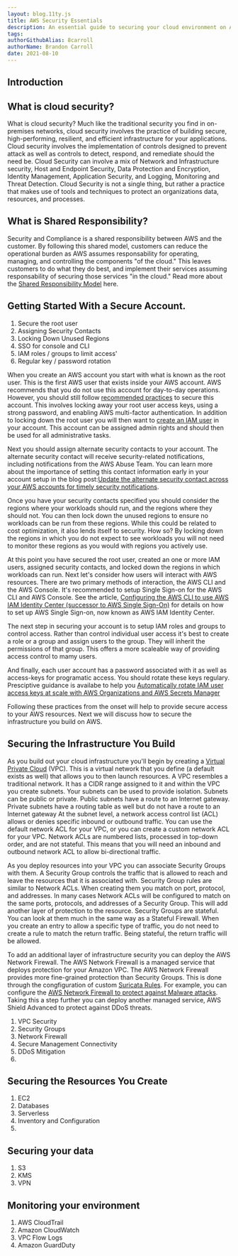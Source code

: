 ```yaml
---
layout: blog.11ty.js
title: AWS Security Essentials
description: An essential guide to securing your cloud environment on AWS.
tags:
authorGithubAlias: 8carroll
authorName: Brandon Carroll
date: 2021-08-10
---
```


## Introduction

## What is cloud security?

What is cloud security?  Much like the traditional security you find in on-premises networks, cloud security involves the practice of building secure, high-performing, resilient, and efficient infrastructure for your applications. Cloud security involves the implementation of controls designed to prevent attack as well as controls to detect, respond, and remediate should the need be.  Cloud Security can involve a mix of Network and Infrastructure security, Host and Endpoint Security, Data Protection and Encryption, Identity Management, Application Security, and Logging, Monitoring and Threat Detection.  Cloud Security is not a single thing, but rather a practice that makes use of tools and techniques to protect an organizations data, resources, and processes.

## What is Shared Responsibility?
Security and Compliance is a shared responsibility between AWS and the customer. By following this shared model, customers can reduce the operational burden as AWS assumes responsability for operating, managing, and controlling the components "of the cloud."  This leaves customers to do what they do best, and implement their services assuming responsability of securing those services "in the cloud."
Read more about the [Shared Responsibility Model](_https://aws.amazon.com/compliance/shared-responsibility-model/_) here.

## Getting Started With a Secure Account.

1. Secure the root user
2. Assigning Security Contacts
3. Locking Down Unused Regions
4. SSO for console and CLI
5. IAM roles / groups to limit access'
6. Regular key / password rotation

When you create an AWS account you start with what is known as the root user.  This is the first AWS user that exists inside your AWS account.  AWS recommends that you do not use this account for day-to-day operations.  However, you should still follow [recommended practices](https://docs.aws.amazon.com/accounts/latest/reference/best-practices-root-user.html) to secure this account.  This involves locking away your root user access keys, using a strong password, and enabling AWS multi-factor authentication.  In addition to locking down the root user you will then want to [create an IAM user](https://aws.amazon.com/premiumsupport/knowledge-center/create-new-iam-user/) in your account.  This account can be assigned admin rights and should then be used for all administrative tasks.

Next you should assign alternate security contacts to your account. The alternate security contact will receive security-related notifications, including notifications from the AWS Abuse Team. You can learn more about the importance of setting this contact information early in your account setup in the blog post:[Update the alternate security contact across your AWS accounts for timely security notifications](https://aws.amazon.com/blogs/security/update-the-alternate-security-contact-across-your-aws-accounts-for-timely-security-notifications/).  

Once you have your security contacts specified you should consider the regions where your workloads should run, and the regions where they should not.  You can then lock down the unused regions to ensure no workloads can be run from these regions. While this could be related to cost optimization, it also lends itself to security.  How so?  By locking down the regions in which you do not expect to see workloads you will not need to monitor these regions as you would with regions you actively use.

At this point you have secured the root user, created an one or more IAM users, assigned security contacts, and locked down the regions in which workloads can run.  Next let's consider how users will interact with AWS resources.  There are two primary methods of interaction, the AWS CLI and the AWS Console.  It's recommended to setup Single Sign-on for the AWS CLI and AWS Console.  See the article, [Configuring the AWS CLI to use AWS IAM Identity Center (successor to AWS Single Sign-On)](https://docs.aws.amazon.com/cli/latest/userguide/cli-configure-sso.html) for details on how to set up AWS Single Sign-on, now known as AWS IAM Identity Center.

The next step in securing your account is to setup IAM roles and groups to control access.  Rather than control individual user access it's best to create a role or a group and assign users to the group.  They will inherit the permissions of that group.  This offers a more scaleable way of providing access control to mamy users.

And finally, each user account has a password associated with it as well as access-keys for programatic access.  You should rotate these keys regulary.  Presciptive guidance is availabe to help you [Automatically rotate IAM user access keys at scale with AWS Organizations and AWS Secrets Manager](https://docs.aws.amazon.com/prescriptive-guidance/latest/patterns/automatically-rotate-iam-user-access-keys-at-scale-with-aws-organizations-and-aws-secrets-manager.html)

Following these practices from the onset will help to provide secure access to your AWS resources.  Next we will discuss how to secure the infrastructure you build on AWS.


## Securing the Infrastructure You Build

As you build out your cloud infrastructure you'll begin by creating a [Virtual Private Cloud](https://docs.aws.amazon.com/vpc/latest/userguide/what-is-amazon-vpc.html) (VPC).  This is a virtual network that you define (a default exists as well) that allows you to then launch resources.  A VPC resembles a traditional network.  It has a CIDR range assigned to it and within the VPC you create subnets.  Your subnets can be used to provide isolation.  Subnets can be public or private.  Public subnets have a route to an Internet gateway.  Private subnets have a routing table as well but do not have a route to an Internet gateway  At the subnet level, a network access control list (ACL) allows or denies specific inbound or outbound traffic. You can use the default network ACL for your VPC, or you can create a custom network ACL for your VPC.  Network ACLs are numbered lists, processed in top-down order, and are not stateful.  This means that you will need an inbound and outbound network ACL to allow bi-directional traffic.  

As you deploy resources into your VPC you can associate Security Groups with them.  A Security Group controls the traffic that is allowed to reach and leave the resources that it is associated with.  Security Group rules are similar to Network ACLs.  When creating them you match on port, protocol, and addresses. In many cases Network ACLs will be configured to match on the same ports, protocols, and addresses of a Security Group.  This will add another layer of protection to the resource.  Security Groups are stateful.  You can look at them much in the same way as a Stateful Firewall.  When you create an entry to allow a specific type of traffic, you do not need to create a rule to match the return traffic.  Being stateful, the return traffic will be allowed.

To add an additional layer of infrastructure security you can deploy the AWS Network Firewall.  The AWS Network Firewall is a managed service that deploys protection for your Amazon VPC.  The AWS Network Firewall provides more fine-grained protection than Security Groups. This is done through the congfiguration of custom [Suricata Rules](https://suricata.readthedocs.io/en/suricata-6.0.0/rules/). For example, you can configure the [AWS Network Firewall to protect against Malware attacks](https://aws.amazon.com/blogs/security/how-to-deploy-aws-network-firewall-to-help-protect-your-network-from-malware/).  Taking this a step further you can deploy another managed service, AWS Shield Advanced to protect against DDoS threats.


1. VPC Security
2. Security Groups
3. Network Firewall
4. Secure Management Connectivity
5. DDoS Mitigation
6. 



## Securing the Resources You Create

1. EC2
2. Databases
3. Serverless
4. Inventory and Configuration
5. 

## Securing your data

1. S3
2. KMS
3. VPN

## Monitoring your environment

1. AWS CloudTrail
2. Amazon CloudWatch
3. VPC Flow Logs
4. Amazon GuardDuty

